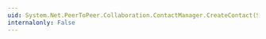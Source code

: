 ```yaml
---
uid: System.Net.PeerToPeer.Collaboration.ContactManager.CreateContact(System.Net.PeerToPeer.Collaboration.PeerNearMe)
internalonly: False
---
```

